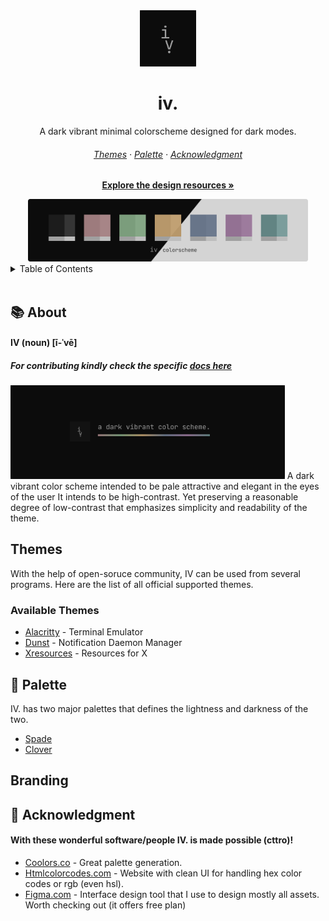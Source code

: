 <div align="center">
  <img src="assets/logo.png" width="90" height="90" />
  <h1>iv.</h1>
  <p>A dark vibrant minimal colorscheme designed for dark modes.</p>
  <h6>
    <a href="#themes">Themes</a> ·
    <a href="#art-palette">Palette</a> ·
    <a href="#gift_heart-acknowledgment">Acknowledgment</a>
  </h6>
  <p><a href="../resources/"><strong>Explore the design resources »</strong></a></p>
  
  <img src="assets/colorscheme.png" height="100" />
    
</div>

<!-- TABLE OF CONTENTS -->
<details>
  <summary>Table of Contents</summary>
  <br />
  <ol>
    <li>
      <a href="#books-about">About the colorscheme</a>
    </li>
    <li>
      <a href="#themes">Themes</a>
      <ul>
        <li><a href="#available-themes">Available Themes</a></li>
      </ul>
    </li>
    <li>
      <a href="#art-palette">Palette</a>
    </li>
    <li>
      <a href="#branding">Branding</a>
      <ul>
        <li><a href="#resources">Resources</a></li>
      </ul>
    </li>
    <li><a href="#gift_heart-acknowledgment">Acknowledgment</a></li>
  </ol>
</details>

<br />

## :books: About
#### IV (noun) [ī-ˈvē]
##### For contributing kindly check the specific [docs here](contributing.md)

<img src="assets/banner.png" height="150" />  
A dark vibrant color scheme intended to be pale attractive and elegant in the eyes of the user It intends to be high-contrast.   
Yet preserving a reasonable degree of low-contrast that emphasizes simplicity and readability of the theme.  

## Themes  

With the help of open-soruce community, IV can be used from several programs. Here are the list of all official supported themes.

### Available Themes

- [Alacritty](../alacritty/) - Terminal Emulator
- [Dunst](../dunst/) - Notification Daemon Manager
- [Xresources](../Xresources/) - Resources for X

## :art: Palette

IV. has two major palettes that defines the lightness and darkness of the two.

- [Spade](../palettes/spade.md)
- [Clover](../palettes/clover.md)

## Branding

## :gift_heart: Acknowledgment
#### With these wonderful software/people IV. is made possible (cttro)!

- [Coolors.co](https://coolors.co) - Great palette generation.
- [Htmlcolorcodes.com](https://htmlcolorcodes.com) - Website with clean UI for handling hex color codes or rgb (even hsl).
- [Figma.com](https://figma.com) - Interface design tool that I use to design mostly all assets. Worth checking out (it offers free plan)
